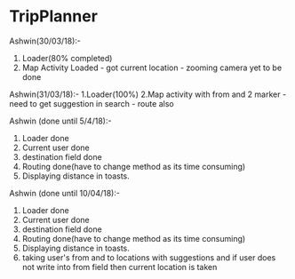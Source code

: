 # TripPlanner
Ashwin(30/03/18):-
1. Loader(80% completed)
2. Map Activity Loaded - got current location - zooming camera yet to be done

Ashwin(31/03/18):-
1.Loader(100%)
2.Map activity with from and 2 marker - need to get suggestion in search - route also

Ashwin (done until 5/4/18):-
1. Loader done
2. Current user done
3. destination field done
4. Routing done(have to change method as its time consuming)
5. Displaying distance in toasts.

Ashwin (done until 10/04/18):-
1. Loader done
2. Current user done
3. destination field done
4. Routing done(have to change method as its time consuming)
5. Displaying distance in toasts.
6. taking user's from and to locations with suggestions and if user does not write into from field then current location is taken



